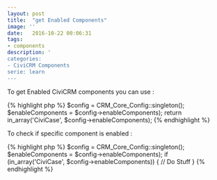 ```yaml
---
layout: post
title:  "get Enabled Components"
image: ''
date:   2016-10-22 00:06:31
tags:
- components
description: '
categories:
- CiviCRM Components
serie: learn
---
```


To get Enabled CiviCRM components you can use :

{% highlight php %}
$config = CRM_Core_Config::singleton();
$enableComponents = $config->enableComponents);
return in_array('CiviCase', $config->enableComponents);
{% endhighlight %}


To check if specific component is enabled :

{% highlight php %}
$config = CRM_Core_Config::singleton();
$enableComponents = $config->enableComponents);
if (in_array('CiviCase', $config->enableComponents)) {
  // Do Stuff
}
{% endhighlight %}